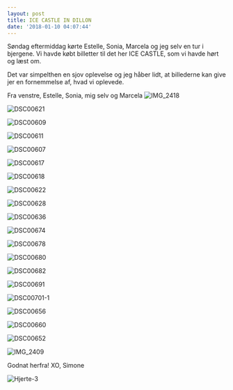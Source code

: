 ```yaml
---
layout: post
title: ICE CASTLE IN DILLON
date: '2018-01-10 04:07:44'
---
```


Søndag eftermiddag kørte Estelle, Sonia, Marcela og jeg selv en tur i bjergene. 
Vi havde købt billetter til det her ICE CASTLE, som vi havde hørt og læst om. 

Det var simpelthen en sjov oplevelse og jeg håber lidt, at billederne kan give jer en fornemmelse af, hvad vi oplevede.

Fra venstre, Estelle, Sonia, mig selv og Marcela
![IMG_2418](/simonejakobsen.dk/images/2018/01/IMG_2418.JPG)

![DSC00621](/simonejakobsen.dk/images/2018/01/DSC00621.JPG)

![DSC00609](/simonejakobsen.dk/images/2018/01/DSC00609.JPG)

![DSC00611](/simonejakobsen.dk/images/2018/01/DSC00611.JPG)

![DSC00607](/simonejakobsen.dk/images/2018/01/DSC00607.JPG)

![DSC00617](/simonejakobsen.dk/images/2018/01/DSC00617.JPG)

![DSC00618](/simonejakobsen.dk/images/2018/01/DSC00618.JPG)

![DSC00622](/simonejakobsen.dk/images/2018/01/DSC00622.JPG)

![DSC00628](/simonejakobsen.dk/images/2018/01/DSC00628.JPG)

![DSC00636](/simonejakobsen.dk/images/2018/01/DSC00636.JPG)

![DSC00674](/simonejakobsen.dk/images/2018/01/DSC00674.JPG)

![DSC00678](/simonejakobsen.dk/images/2018/01/DSC00678.JPG)

![DSC00680](/simonejakobsen.dk/images/2018/01/DSC00680.JPG)

![DSC00682](/simonejakobsen.dk/images/2018/01/DSC00682.JPG)

![DSC00691](/simonejakobsen.dk/images/2018/01/DSC00691.JPG)

![DSC00701-1](/simonejakobsen.dk/images/2018/01/DSC00701-1.JPG)

![DSC00656](/simonejakobsen.dk/images/2018/01/DSC00656.JPG)

![DSC00660](/simonejakobsen.dk/images/2018/01/DSC00660.JPG)

![DSC00652](/simonejakobsen.dk/images/2018/01/DSC00652.JPG)

![IMG_2409](/simonejakobsen.dk/images/2018/01/IMG_2409.JPG)

Godnat herfra!
XO, Simone

![Hjerte-3](/simonejakobsen.dk/images/2018/01/Hjerte-3.jpg)
